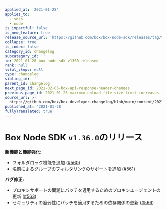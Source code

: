 ```yaml
---
applied_at: '2021-01-28'
applies_to:
  - sdks
  - node
is_impactful: false
is_new_feature: true
release_source_url: 'https://github.com/box/box-node-sdk/releases/tag/v1.36.0'
collapse: true
is_index: false
category_id: changelog
subcategory_id: ''
id: 2021-01-28-box-node-sdk-v1360-released
rank: null
total_steps: null
type: changelog
sibling_id: ''
parent_id: changelog
next_page_id: 2021-02-05-box-api-response-header-changes
previous_page_id: 2021-01-25-maximum-upload-file-size-limit-increases
source_url: >-
  https://github.com/box/box-developer-changelog/blob/main/content/2021/01-28-box-node-sdk-v1360-released.md
published_at: '2021-01-28'
fullyTranslated: true
---
```

# Box Node SDK `v1.36.0`のリリース

**新機能と機能強化:**

* フォルダロック機能を追加 ([#560][1])
* 名前によるグループのフィルタリングのサポートを追加 ([#561][2])

**バグ修正:**

* プロキシサポートの問題にパッチを適用するためのプロキシエージェントの更新 ([#563][3])
* セキュリティの脆弱性にパッチを適用するための依存関係の更新 ([#566][4])

[1]: https://github.com/box/box-node-sdk/pull/560

[2]: https://github.com/box/box-node-sdk/pull/561

[3]: https://github.com/box/box-node-sdk/pull/563

[4]: https://github.com/box/box-node-sdk/pull/566
